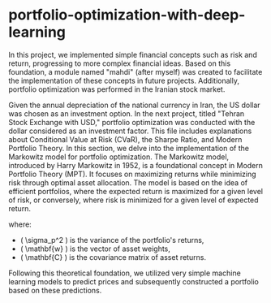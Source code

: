 # portfolio-optimization-with-deep-learning
In this project, we implemented simple financial concepts such as risk and return, progressing to more complex financial ideas. Based on this foundation, a module named "mahdi" (after myself) was created to facilitate the implementation of these concepts in future projects. Additionally, portfolio optimization was performed in the Iranian stock market. 

Given the annual depreciation of the national currency in Iran, the US dollar was chosen as an investment option. In the next project, titled "Tehran Stock Exchange with USD," portfolio optimization was conducted with the dollar considered as an investment factor. This file includes explanations about Conditional Value at Risk (CVaR), the Sharpe Ratio, and Modern Portfolio Theory.
In this section, we delve into the implementation of the Markowitz model for portfolio optimization. The Markowitz model, introduced by Harry Markowitz in 1952, is a foundational concept in Modern Portfolio Theory (MPT). It focuses on maximizing returns while minimizing risk through optimal asset allocation. The model is based on the idea of efficient portfolios, where the expected return is maximized for a given level of risk, or conversely, where risk is minimized for a given level of expected return.


where:
- \( \sigma_p^2 \) is the variance of the portfolio's returns,
- \( \mathbf{w} \) is the vector of asset weights,
- \( \mathbf{C} \) is the covariance matrix of asset returns.

Following this theoretical foundation, we utilized very simple machine learning models to predict prices and subsequently constructed a portfolio based on these predictions.
